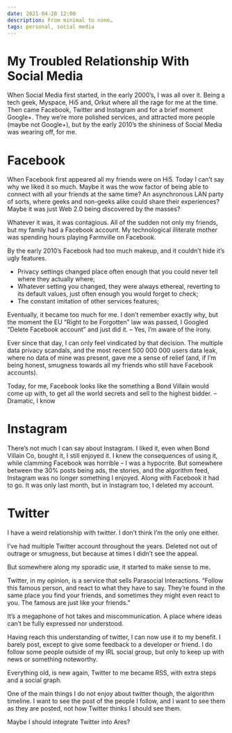 ```yaml
---
date: 2021-04-20 12:00
description: From minimal to none…
tags: personal, social media
---
```

# My Troubled Relationship With Social Media

When Social Media first started, in the early 2000’s, I was all over it. Being a tech geek, Myspace, Hi5 and, Orkut where all the rage for me at the time. Then came Facebook, Twitter and Instagram and for a brief moment Google+. They we’re more polished services, and attracted more people (maybe not Google+), but by the early 2010’s the shininess of Social Media was wearing off, for me.

# Facebook

When Facebook first appeared all my friends were on Hi5. Today I can’t say why we liked it so much. Maybe it was the wow factor of being able to connect with all your friends at the same time? An asynchronous LAN party of sorts, where geeks and non-geeks alike could share their experiences? Maybe it was just Web 2.0 being discovered by the masses?

Whatever it was, it was contagious. All of the sudden not only my friends, but my family had a Facebook account. My technological illiterate mother was spending hours playing Farmville on Facebook.

By the early 2010’s Facebook had too much makeup, and it couldn’t hide it’s ugly features.

- Privacy settings changed place often enough that you could never tell where they actually where;
- Whatever setting you changed, they were always ethereal, reverting to its default values, just often enough you would forget to check;
- The constant imitation of other services features;

Eventually, it became too much for me. I don’t remember exactly why, but the moment the EU “Right to be Forgotten” law was passed, I Googled “Delete Facebook account” and just did it. – Yes, I’m aware of the irony.

Ever since that day, I can only feel vindicated by that decision. The multiple data privacy scandals, and the most recent 500 000 000 users data leak, where no data of mine was present, gave me a sense of relief (and, if I’m being honest, smugness towards all my friends who still have Facebook accounts).

Today, for me, Facebook looks like the something a Bond Villain would come up with, to get all the world secrets and sell to the highest bidder. – Dramatic, I know

# Instagram

There’s not much I can say about Instagram. I liked it, even when Bond Villain Co, bought it, I still enjoyed it. I knew the consequences of using it, while clamming Facebook was horrible – I was a hypocrite. But somewhere between the 30% posts being ads, the stories, and the algorithm feed, Instagram was no longer something I enjoyed. Along with Facebook it had to go. It was only last month, but in Instagram too, I deleted my account.

# Twitter

I have a weird relationship with twitter. I don’t think I’m the only one either.

I’ve had multiple Twitter account throughout the years. Deleted not out of outrage or smugness, but because at times I didn’t see the appeal.

But somewhere along my sporadic use, it started to make sense to me.

Twitter, in my opinion, is a service that sells Parasocial Interactions. “Follow this famous person, and react to what they have to say. They’re found in the same place you find your friends, and sometimes they might even react to you. The famous are just like your friends.”

It’s a megaphone of hot takes and miscommunication. A place where ideas can’t be fully expressed nor understood.

Having reach this understanding of twitter, I can now use it to my benefit. I barely post, except to give some feedback to a developer or friend. I do follow some people outside of my IRL social group, but only to keep up with news or something noteworthy.

Everything old, is new again, Twitter to me became RSS, with extra steps and a social graph.

One of the main things I do not enjoy about twitter though, the algorithm timeline. I want to see the post of the people I follow, and I want to see them as they are posted, not how Twitter thinks I should see them.

Maybe I should integrate Twitter into Ares?
